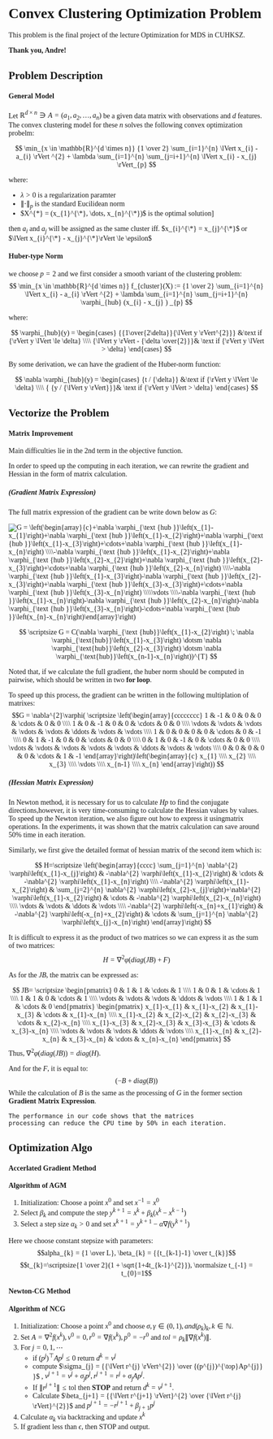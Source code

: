 <span style="font-family: 'Times New Roman'">

# **Convex Clustering Optimization Problem**

This problem is the final project of the lecture Optimization for MDS in CUHKSZ. 

**Thank you, Andre!**  

## **Problem Description**

#### General Model
Let $\mathbb{R}^{d \times n} \ni A = (a_{1},a_{2},\dots,a_{n})$ be a given data matrix with observations and $d$ features. The convex clustering model for these $n$ solves the following convex optimization probelm:

$$
    \min_{x \in \mathbb{R}^{d \times n}} {1 \over 2} \sum_{i=1}^{n} \lVert x_{i} - a_{i} \rVert ^{2} + \lambda \sum_{i=1}^{n} \sum_{j=i+1}^{n} \lVert x_{i} - x_{j} \rVert_{p}
$$

where:
-  $\lambda > 0$ is a regularization paramter  
-  $\lVert \cdot \rVert_{p}$ is the standard Eucilidean norm
-  $X^{*} = (x_{1}^{\*}, \dots, x_{n}^{\*})$ is the optimal solution]


then $a_{i}$ and $a_{j}$ will be assigned as the same cluster iff.  $x_{i}^{\*} = x_{j}^{\*}$ or $\lVert x_{i}^{\*} - x_{j}^{\*}\rVert \le \epsilon$

#### Huber-type Norm
we choose $p = 2$ and we first consider a smooth variant of the clustering problem: 
$$
    \min_{x \in \mathbb{R}^{d \times n}} f_{cluster}(X) := {1 \over 2} \sum_{i=1}^{n} \lVert x_{i} - a_{i} \rVert ^{2} + \lambda \sum_{i=1}^{n} \sum_{j=i+1}^{n} \varphi_{hub}  (x_{i} - x_{j} ) _{p}
$$

where:

$$
     \varphi_{hub}(y) = \begin{cases}
                            {{1\over{2\delta}}{\lVert y \rVert^{2}}} &\text if {\rVert y \lVert \le \delta} \\\\
                            {\lVert y \rVert - {\delta \over{2}}}& \text if {\rVert y \lVert > \delta}
                        \end{cases}
$$


By some derivation, we can have the gradient of the Huber-norm function:

$$
   \nabla \varphi_{hub}(y) = \begin{cases}
                                {t / {\delta}} &\text if {\rVert y \lVert \le \delta} \\\\
                                { {y / {\lVert y \rVert}}}& \text if {\rVert y \lVert > \delta}
                            \end{cases}
$$


## **Vectorize the Problem**
#### Matrix Improvement 
Main difficulties lie in the 2nd term in the objective function. 

In order to speed up the computing in each iteration, we can rewrite the gradient and Hessian in the form of matrix calculation.
##### (Gradient Matrix Expression) 
The full matrix expression of the gradient can be write down below as $G:$ 


<img src="https://latex.codecogs.com/svg.image?G&space;=&space;\left(\begin{array}{c}&plus;\nabla&space;\varphi_{\text&space;{hub&space;}}\left(x_{1}-x_{1}\right)&plus;\nabla&space;\varphi_{\text&space;{hub&space;}}\left(x_{1}-x_{2}\right)&plus;\nabla&space;\varphi_{\text&space;{hub&space;}}\left(x_{1}-x_{3}\right)&plus;\cdots&plus;\nabla&space;\varphi_{\text&space;{hub&space;}}\left(x_{1}-x_{n}\right)&space;\\\\-\nabla&space;\varphi_{\text&space;{hub&space;}}\left(x_{1}-x_{2}\right)&plus;\nabla&space;\varphi_{\text&space;{hub&space;}}\left(x_{2}-x_{2}\right)&plus;\nabla&space;\varphi_{\text&space;{hub&space;}}\left(x_{2}-x_{3}\right)&plus;\cdots&plus;\nabla&space;\varphi_{\text&space;{hub&space;}}\left(x_{2}-x_{n}\right)&space;\\\\-\nabla&space;\varphi_{\text&space;{hub&space;}}\left(x_{1}-x_{3}\right)-\nabla&space;\varphi_{\text&space;{hub&space;}}\left(x_{2}-x_{3}\right)&plus;\nabla&space;\varphi_{\text&space;{hub&space;}}\left(x_{3}-x_{3}\right)&plus;\cdots&plus;\nabla&space;\varphi_{\text&space;{hub&space;}}\left(x_{3}-x_{n}\right)&space;\\\\\vdots&space;\\\\-\nabla&space;\varphi_{\text&space;{hub&space;}}\left(x_{1}-x_{n}\right)-\nabla&space;\varphi_{\text&space;{hub&space;}}\left(x_{2}-x_{n}\right)-\nabla&space;\varphi_{\text&space;{hub&space;}}\left(x_{3}-x_{n}\right)-\cdots&plus;\nabla&space;\varphi_{\text&space;{hub&space;}}\left(x_{n}-x_{n}\right)\end{array}\right)" title="G = \left(\begin{array}{c}+\nabla \varphi_{\text {hub }}\left(x_{1}-x_{1}\right)+\nabla \varphi_{\text {hub }}\left(x_{1}-x_{2}\right)+\nabla \varphi_{\text {hub }}\left(x_{1}-x_{3}\right)+\cdots+\nabla \varphi_{\text {hub }}\left(x_{1}-x_{n}\right) \\\\-\nabla \varphi_{\text {hub }}\left(x_{1}-x_{2}\right)+\nabla \varphi_{\text {hub }}\left(x_{2}-x_{2}\right)+\nabla \varphi_{\text {hub }}\left(x_{2}-x_{3}\right)+\cdots+\nabla \varphi_{\text {hub }}\left(x_{2}-x_{n}\right) \\\\-\nabla \varphi_{\text {hub }}\left(x_{1}-x_{3}\right)-\nabla \varphi_{\text {hub }}\left(x_{2}-x_{3}\right)+\nabla \varphi_{\text {hub }}\left(x_{3}-x_{3}\right)+\cdots+\nabla \varphi_{\text {hub }}\left(x_{3}-x_{n}\right) \\\\\vdots \\\\-\nabla \varphi_{\text {hub }}\left(x_{1}-x_{n}\right)-\nabla \varphi_{\text {hub }}\left(x_{2}-x_{n}\right)-\nabla \varphi_{\text {hub }}\left(x_{3}-x_{n}\right)-\cdots+\nabla \varphi_{\text {hub }}\left(x_{n}-x_{n}\right)\end{array}\right)" />

<!-- $$G = \left(\begin{array}{c}
+\nabla \varphi_{\text {hub }}\left(x_{1}-x_{1}\right)+\nabla \varphi_{\text {hub }}\left(x_{1}-x_{2}\right)+\nabla \varphi_{\text {hub }}\left(x_{1}-x_{3}\right)+\cdots+\nabla \varphi_{\text {hub }}\left(x_{1}-x_{n}\right) \\\\
-\nabla \varphi_{\text {hub }}\left(x_{1}-x_{2}\right)+\nabla \varphi_{\text {hub }}\left(x_{2}-x_{2}\right)+\nabla \varphi_{\text {hub }}\left(x_{2}-x_{3}\right)+\cdots+\nabla \varphi_{\text {hub }}\left(x_{2}-x_{n}\right) \\\\
-\nabla \varphi_{\text {hub }}\left(x_{1}-x_{3}\right)-\nabla \varphi_{\text {hub }}\left(x_{2}-x_{3}\right)+\nabla \varphi_{\text {hub }}\left(x_{3}-x_{3}\right)+\cdots+\nabla \varphi_{\text {hub }}\left(x_{3}-x_{n}\right) \\\\
\vdots \\\\
-\nabla \varphi_{\text {hub }}\left(x_{1}-x_{n}\right)-\nabla \varphi_{\text {hub }}\left(x_{2}-x_{n}\right)-\nabla \varphi_{\text {hub }}\left(x_{3}-x_{n}\right)-\cdots+\nabla \varphi_{\text {hub }}\left(x_{n}-x_{n}\right)
\end{array}\right)$$ -->

$$  
\scriptsize G = 
 C(\nabla \varphi_{\text {hub}}\left(x_{1}-x_{2}\right) \; \nabla \varphi_{\text{hub}}\left(x_{1}-x_{3}\right) \dotsm \nabla \varphi_{\text{hub}}\left(x_{2}-x_{3}\right) \dotsm \nabla \varphi_{\text{hub}}\left(x_{n-1}-x_{n}\right))^{T}
$$

Noted that, if we calculate the full gradient, the huber norm should be computed in pairwise, which should be written in two **for loop**. 

To speed up this process, the gradient can be written in the following multiplation of matrixes: 
$$G = \nabla^{2}\varphi(
\scriptsize
\left(\begin{array}{cccccccc}
1 & -1 & 0 & 0 & 0 & \cdots & 0 & 0 \\\\
1 & 0 & -1 & 0 & 0 & \cdots & 0 & 0 \\\\
\vdots & \vdots & \vdots & \vdots & \vdots & \ddots & \vdots & \vdots \\\\
1 & 0 & 0 & 0 & 0 & \cdots & 0 & -1 \\\\
0 & 1 & -1 & 0 & 0 & \cdots & 0 & 0 \\\\
0 & 1 & 0 & -1 & 0 & \cdots & 0 & 0 \\\\
\vdots & \vdots & \vdots & \vdots & \vdots & \ddots & \vdots & \vdots \\\\
0 & 0 & 0 & 0 & 0 & \cdots & 1 & -1
\end{array}\right)\left(\begin{array}{c}
x_{1} \\\\
x_{2} \\\\
x_{3} \\\\
\vdots \\\\
x_{n-1} \\\\
x_{n}
\end{array}\right))
$$

##### (Hessian Matrix Expression) 
In Newton method, it is necessary for us to calculate $Hp$ to find the conjugate directions,however, it is very time-consuming to calculate the Hessian values by values. To speed up the
Newton iteration, we also figure out how to express it usingmatrix operations. In the experiments, it was shown that the matrix calculation can save around 50% time in each iteration.

Similarly, we first give the detailed format of hessian matrix of the second item which is: 

$$
H=\scriptsize \left(\begin{array}{cccc}
\sum_{j=1}^{n} \nabla^{2} \varphi\left(x_{1}-x_{j}\right) & -\nabla^{2} \varphi\left(x_{1}-x_{2}\right) & \cdots & -\nabla^{2} \varphi\left(x_{1}-x_{n}\right) \\\\
-\nabla^{2} \varphi\left(x_{1}-x_{2}\right) & \sum_{j=2}^{n} \nabla^{2} \varphi\left(x_{2}-x_{j}\right)+\nabla^{2} \varphi\left(x_{1}-x_{2}\right) & \cdots & -\nabla^{2} \varphi\left(x_{2}-x_{n}\right) \\\\
\vdots & \vdots & \ddots & \vdots \\\\
-\nabla^{2} \varphi\left(-x_{n}+x_{1}\right) & -\nabla^{2} \varphi\left(-x_{n}+x_{2}\right) & \cdots & \sum_{j=1}^{n} \nabla^{2} \varphi\left(x_{j}-x_{n}\right)
\end{array}\right)
$$


It is difficult to express it as the product of two matrices so we can express it as the sum of two matrices: 
$$
H = \nabla^{2}\varphi(diag(JB) + F)
$$

As for the $JB$, the matrix can be expressed as: 

$$
JB= \scriptsize
\begin{pmatrix}
	0 & 1 & 1 & \cdots & 1 \\\\
	1 & 0 & 1 & \cdots & 1 \\\\
	1 & 1 & 0 & \cdots & 1 \\\\ 
	\vdots & \vdots & \vdots & \ddots & \vdots \\\\
	1 & 1 & 1 & \cdots & 0
\end{pmatrix}
\begin{pmatrix}
	x_{1}-x_{1} & x_{1}-x_{2} & x_{1}-x_{3} & \cdots & x_{1}-x_{n} \\\\ 
	x_{1}-x_{2} & x_{2}-x_{2} & x_{2}-x_{3} & \cdots & x_{2}-x_{n} \\\\  
	x_{1}-x_{3} & x_{2}-x_{3} & x_{3}-x_{3} & \cdots & x_{3}-x_{n} \\\\ 
	\vdots & \vdots & \vdots & \ddots & \vdots \\\\
	x_{1}-x_{n} & x_{2}-x_{n} & x_{3}-x_{n} & \cdots & x_{n}-x_{n}
\end{pmatrix}
$$
Thus, $\nabla^{2}\varphi(diag(JB))=diag(H)$.  

And for the $F$, it is equal to:
$$
(-B + diag(B))
$$
While the calculation of $B$ is the same as the processing of $G$ in the former section **Gradient Matrix Expression**.

    The performance in our code shows that the matrices 
    processing can reduce the CPU time by 50% in each iteration.

## **Optimization Algo**

#### Accerlated Gradient Method

**Algorithm of AGM**
   1. Initialization: Choose a point $x^{0}$ and set $x^{-1} = x^{0}$
   2. Select $\beta_{k}$ and compute the step $y^{k+1} = x^{k}+\beta_{k}(x^{k} - x^{k-1})$
   3. Select a step size $\alpha_{k}>0$ and set $x^{k+1} = y^{k+1} - \alpha \nabla f(y^{k+1})$

Here we choose constant stepsize with parameters:
$$alpha_{k} = {1 \over L}, \beta_{k} = {{t_{k-1}-1} \over t_{k}}$$
$$t_{k}=\scriptsize{1 \over 2}(1 + \sqrt{1+4t_{k-1}^{2}}), \normalsize t_{-1} = t_{0}=1$$


#### Newton-CG Method

**Algorithm of NCG**
   1. Initialization: Choose a point $x^{0}$ and choose $\sigma, \gamma \in (0,1), and (\rho_{k})_{k}, k \in \mathbb{N}$.
   2. Set $A = \nabla^{2}f(x^{k}), v^{0}=0, r^{0}=\nabla f(x^{k}), p^{0} = -r^{0}$ and $tol = \rho_{k}\lVert \nabla f(x^{k})\rVert$.
   3. For $j =0,1,\dotsm$
       * if $(p^{j})^{\top}Ap^{j} \le 0$ return $d^{k} = v^{j}$
       * compute $\sigma_{j} = {{\lVert r^{j} \rVert^{2}} \over {(p^{j})^{\top}Ap^{j}} }$ , $v^{j+1} = v^{j} + \sigma_{j}p^{j}, r^{j+1} = r^{j} + \sigma_{j}Ap^{j}.$
       * If $\lVert r^{j+1} \rVert \le \text{tol}$ then **STOP** and return $d^{k} = v^{j+1}.$ 
       * Calculate $\beta_{j+1} = {{\lVert r^{j+1} \rVert}^{2} \over {\lVert r^{j} \rVert}^{2}}$ and $p^{j+1}=-r^{j+1}+\beta_{j+1}p^{j}$
   4. Calculate $\alpha_{k}$ via backtracking and update $x^{k}$
   5. If gradient less than $\epsilon$, then STOP and output.


</span>


